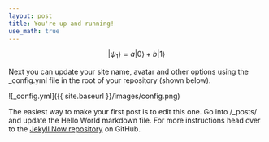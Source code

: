 ```yaml
---
layout: post
title: You're up and running!
use_math: true
---
```


$$
   |\psi_1\rangle = a|0\rangle + b|1\rangle
$$

Next you can update your site name, avatar and other options using the _config.yml file in the root of your repository (shown below).

![_config.yml]({{ site.baseurl }}/images/config.png)

The easiest way to make your first post is to edit this one. Go into /_posts/ and update the Hello World markdown file. For more instructions head over to the [Jekyll Now repository](https://github.com/barryclark/jekyll-now) on GitHub.